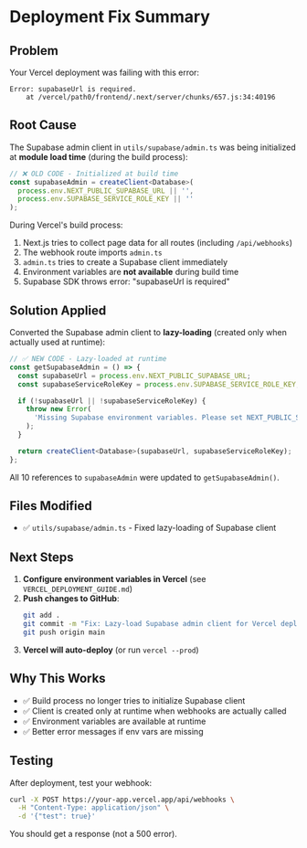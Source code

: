 # Deployment Fix Summary

## Problem
Your Vercel deployment was failing with this error:
```
Error: supabaseUrl is required.
    at /vercel/path0/frontend/.next/server/chunks/657.js:34:40196
```

## Root Cause
The Supabase admin client in `utils/supabase/admin.ts` was being initialized at **module load time** (during the build process):

```typescript
// ❌ OLD CODE - Initialized at build time
const supabaseAdmin = createClient<Database>(
  process.env.NEXT_PUBLIC_SUPABASE_URL || '',
  process.env.SUPABASE_SERVICE_ROLE_KEY || ''
);
```

During Vercel's build process:
1. Next.js tries to collect page data for all routes (including `/api/webhooks`)
2. The webhook route imports `admin.ts`
3. `admin.ts` tries to create a Supabase client immediately
4. Environment variables are **not available** during build time
5. Supabase SDK throws error: "supabaseUrl is required"

## Solution Applied
Converted the Supabase admin client to **lazy-loading** (created only when actually used at runtime):

```typescript
// ✅ NEW CODE - Lazy-loaded at runtime
const getSupabaseAdmin = () => {
  const supabaseUrl = process.env.NEXT_PUBLIC_SUPABASE_URL;
  const supabaseServiceRoleKey = process.env.SUPABASE_SERVICE_ROLE_KEY;

  if (!supabaseUrl || !supabaseServiceRoleKey) {
    throw new Error(
      'Missing Supabase environment variables. Please set NEXT_PUBLIC_SUPABASE_URL and SUPABASE_SERVICE_ROLE_KEY.'
    );
  }

  return createClient<Database>(supabaseUrl, supabaseServiceRoleKey);
};
```

All 10 references to `supabaseAdmin` were updated to `getSupabaseAdmin()`.

## Files Modified
- ✅ `utils/supabase/admin.ts` - Fixed lazy-loading of Supabase client

## Next Steps
1. **Configure environment variables in Vercel** (see `VERCEL_DEPLOYMENT_GUIDE.md`)
2. **Push changes to GitHub**:
   ```bash
   git add .
   git commit -m "Fix: Lazy-load Supabase admin client for Vercel deployment"
   git push origin main
   ```
3. **Vercel will auto-deploy** (or run `vercel --prod`)

## Why This Works
- ✅ Build process no longer tries to initialize Supabase client
- ✅ Client is created only at runtime when webhooks are actually called
- ✅ Environment variables are available at runtime
- ✅ Better error messages if env vars are missing

## Testing
After deployment, test your webhook:
```bash
curl -X POST https://your-app.vercel.app/api/webhooks \
  -H "Content-Type: application/json" \
  -d '{"test": true}'
```

You should get a response (not a 500 error).
